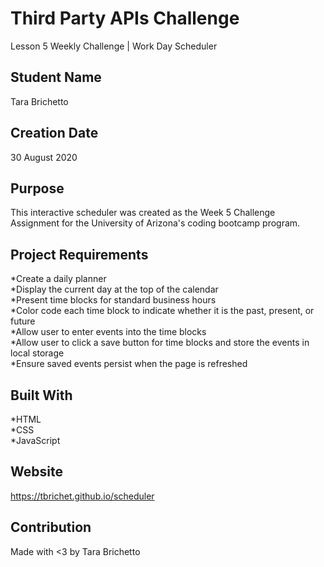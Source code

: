 # Third Party APIs Challenge 
Lesson 5 Weekly Challenge | Work Day Scheduler

## Student Name
Tara Brichetto

## Creation Date
30 August 2020

## Purpose
This interactive scheduler was created as the Week 5 Challenge Assignment for the University of Arizona's coding bootcamp program.

## Project Requirements
*Create a daily planner <br>
*Display the current day at the top of the calendar <br>
*Present time blocks for standard business hours <br>
*Color code each time block to indicate whether it is the past, present, or future <br>
*Allow user to enter events into the time blocks <br>
*Allow user to click a save button for time blocks and store the events in local storage <br>
*Ensure saved events persist when the page is refreshed <br>

## Built With
*HTML <br>
*CSS <br>
*JavaScript <br>

## Website
https://tbrichet.github.io/scheduler

## Contribution
Made with <3 by Tara Brichetto
